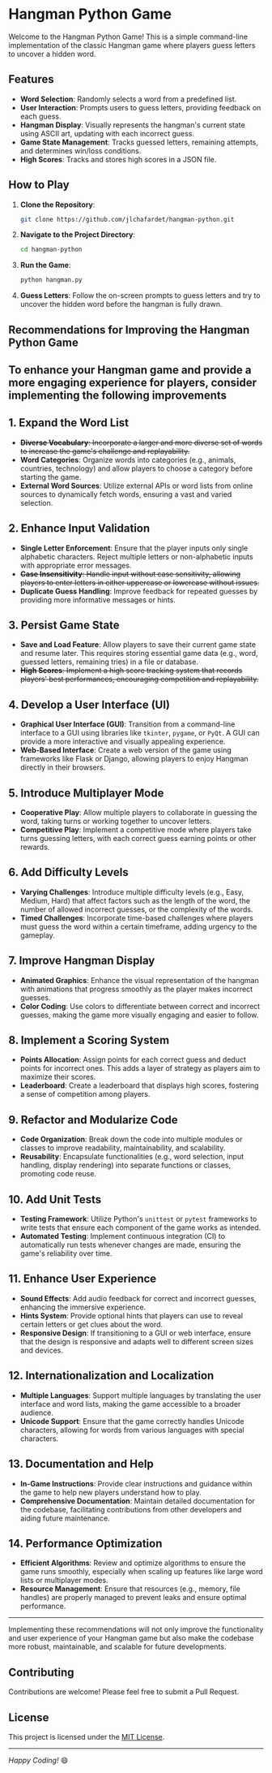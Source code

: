 # Hangman Python Game

Welcome to the Hangman Python Game! This is a simple command-line implementation of the classic Hangman game where players guess letters to uncover a hidden word.

## Features

- **Word Selection**: Randomly selects a word from a predefined list.
- **User Interaction**: Prompts users to guess letters, providing feedback on each guess.
- **Hangman Display**: Visually represents the hangman's current state using ASCII art, updating with each incorrect guess.
- **Game State Management**: Tracks guessed letters, remaining attempts, and determines win/loss conditions.
- **High Scores**: Tracks and stores high scores in a JSON file.

## How to Play

1. **Clone the Repository**:

    ```bash
    git clone https://github.com/jlchafardet/hangman-python.git
    ```

2. **Navigate to the Project Directory**:

    ```bash
    cd hangman-python
    ```

3. **Run the Game**:

    ```bash
    python hangman.py
    ```

4. **Guess Letters**: Follow the on-screen prompts to guess letters and try to uncover the hidden word before the hangman is fully drawn.

## Recommendations for Improving the Hangman Python Game

## To enhance your Hangman game and provide a more engaging experience for players, consider implementing the following improvements

## 1. **Expand the Word List**

- ~~**Diverse Vocabulary**: Incorporate a larger and more diverse set of words to increase the game's challenge and replayability.~~
- **Word Categories**: Organize words into categories (e.g., animals, countries, technology) and allow players to choose a category before starting the game.
- **External Word Sources**: Utilize external APIs or word lists from online sources to dynamically fetch words, ensuring a vast and varied selection.

## 2. **Enhance Input Validation**

- **Single Letter Enforcement**: Ensure that the player inputs only single alphabetic characters. Reject multiple letters or non-alphabetic inputs with appropriate error messages.
- ~~**Case Insensitivity**: Handle input without case sensitivity, allowing players to enter letters in either uppercase or lowercase without issues.~~
- **Duplicate Guess Handling**: Improve feedback for repeated guesses by providing more informative messages or hints.

## 3. **Persist Game State**

- **Save and Load Feature**: Allow players to save their current game state and resume later. This requires storing essential game data (e.g., word, guessed letters, remaining tries) in a file or database.
- ~~**High Scores**: Implement a high score tracking system that records players' best performances, encouraging competition and replayability.~~

## 4. **Develop a User Interface (UI)**

- **Graphical User Interface (GUI)**: Transition from a command-line interface to a GUI using libraries like `tkinter`, `pygame`, or `PyQt`. A GUI can provide a more interactive and visually appealing experience.
- **Web-Based Interface**: Create a web version of the game using frameworks like Flask or Django, allowing players to enjoy Hangman directly in their browsers.

## 5. **Introduce Multiplayer Mode**

- **Cooperative Play**: Allow multiple players to collaborate in guessing the word, taking turns or working together to uncover letters.
- **Competitive Play**: Implement a competitive mode where players take turns guessing letters, with each correct guess earning points or other rewards.

## 6. **Add Difficulty Levels**

- **Varying Challenges**: Introduce multiple difficulty levels (e.g., Easy, Medium, Hard) that affect factors such as the length of the word, the number of allowed incorrect guesses, or the complexity of the words.
- **Timed Challenges**: Incorporate time-based challenges where players must guess the word within a certain timeframe, adding urgency to the gameplay.

## 7. **Improve Hangman Display**

- **Animated Graphics**: Enhance the visual representation of the hangman with animations that progress smoothly as the player makes incorrect guesses.
- **Color Coding**: Use colors to differentiate between correct and incorrect guesses, making the game more visually engaging and easier to follow.

## 8. **Implement a Scoring System**

- **Points Allocation**: Assign points for each correct guess and deduct points for incorrect ones. This adds a layer of strategy as players aim to maximize their scores.
- **Leaderboard**: Create a leaderboard that displays high scores, fostering a sense of competition among players.

## 9. **Refactor and Modularize Code**

- **Code Organization**: Break down the code into multiple modules or classes to improve readability, maintainability, and scalability.
- **Reusability**: Encapsulate functionalities (e.g., word selection, input handling, display rendering) into separate functions or classes, promoting code reuse.

## 10. **Add Unit Tests**

- **Testing Framework**: Utilize Python's `unittest` or `pytest` frameworks to write tests that ensure each component of the game works as intended.
- **Automated Testing**: Implement continuous integration (CI) to automatically run tests whenever changes are made, ensuring the game's reliability over time.

## 11. **Enhance User Experience**

- **Sound Effects**: Add audio feedback for correct and incorrect guesses, enhancing the immersive experience.
- **Hints System**: Provide optional hints that players can use to reveal certain letters or get clues about the word.
- **Responsive Design**: If transitioning to a GUI or web interface, ensure that the design is responsive and adapts well to different screen sizes and devices.

## 12. **Internationalization and Localization**

- **Multiple Languages**: Support multiple languages by translating the user interface and word lists, making the game accessible to a broader audience.
- **Unicode Support**: Ensure that the game correctly handles Unicode characters, allowing for words from various languages with special characters.

## 13. **Documentation and Help**

- **In-Game Instructions**: Provide clear instructions and guidance within the game to help new players understand how to play.
- **Comprehensive Documentation**: Maintain detailed documentation for the codebase, facilitating contributions from other developers and aiding future maintenance.

## 14. **Performance Optimization**

- **Efficient Algorithms**: Review and optimize algorithms to ensure the game runs smoothly, especially when scaling up features like large word lists or multiplayer modes.
- **Resource Management**: Ensure that resources (e.g., memory, file handles) are properly managed to prevent leaks and ensure optimal performance.

---

Implementing these recommendations will not only improve the functionality and user experience of your Hangman game but also make the codebase more robust, maintainable, and scalable for future developments.

## Contributing

Contributions are welcome! Please feel free to submit a Pull Request.

## License

This project is licensed under the [MIT License](LICENSE).

---
*Happy Coding!* :smile:
